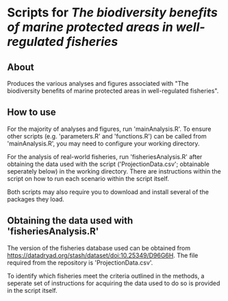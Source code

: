 # Scripts for *The biodiversity benefits of marine protected areas in well-regulated fisheries*

## About
Produces the various analyses and figures associated with "The biodiversity benefits of marine protected areas in well-regulated fisheries".

## How to use
For the majority of analyses and figures, run 'mainAnalysis.R'. To ensure other scripts (e.g. 'parameters.R' and 'functions.R') can be called from 'mainAnalysis.R', you may need to configure your working directory.

For the analysis of real-world fisheries, run 'fisheriesAnalysis.R' after obtaining the data used with the script ('ProjectionData.csv'; obtainable seperately below) in the working directory. There are instructions within the script on how to run each scenario within the script itself.

Both scripts may also require you to download and install several of the packages they load.

## Obtaining the data used with 'fisheriesAnalysis.R'
The version of the fisheries database used can be obtained from https://datadryad.org/stash/dataset/doi:10.25349/D96G6H. The file required from the repository is 'ProjectionData.csv'.

To identify which fisheries meet the criteria outlined in the methods, a seperate set of instructions for acquiring the data used to do so is provided in the script itself.
